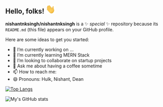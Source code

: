 
## Hello, folks! <img src="imgs/wave.gif" width="30px">


**nishantnksingh/nishantnksingh** is a ✨ _special_ ✨ repository because its `README.md` (this file) appears on your GitHub profile.

Here are some ideas to get you started:

- 🔭 I’m currently working on ...
- 🌱 I’m currently learning MERN Stack
- 👯 I’m looking to collaborate on startup projects
- 💬 Ask me about having a coffee sometime
- 📫 How to reach me: <a href="https://www.linkedin.com/in/nishantnksingh/"></a>
- 😄 Pronouns: Hulk, Nishant, Dean


[![Top Langs](https://github-readme-stats.vercel.app/api/top-langs/?username=nishantnksingh&layout=compact&hide=javascript&show_icons=true&theme=radical
)](https://github.com/nishantnksingh/github-readme-stats)

![My's GitHub stats](https://github-readme-stats.vercel.app/api?username=nishantnksingh&show_icons=true&theme=radical)

